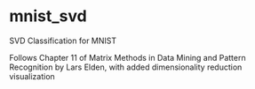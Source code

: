 # mnist_svd
SVD Classification for MNIST

Follows Chapter 11 of Matrix Methods in Data Mining and Pattern Recognition by Lars Elden, with added dimensionality reduction visualization